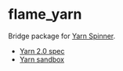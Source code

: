# flame_yarn

Bridge package for [Yarn Spinner](https://docs.yarnspinner.dev).

- [Yarn 2.0 spec](https://github.com/YarnSpinnerTool/YarnSpinner/blob/main/Documentation/Yarn-Spec.md)
- [Yarn sandbox](https://try.yarnspinner.dev)

